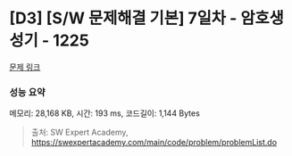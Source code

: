 # [D3] [S/W 문제해결 기본] 7일차 - 암호생성기 - 1225 

[문제 링크](https://swexpertacademy.com/main/code/problem/problemDetail.do?contestProbId=AV14uWl6AF0CFAYD) 

### 성능 요약

메모리: 28,168 KB, 시간: 193 ms, 코드길이: 1,144 Bytes



> 출처: SW Expert Academy, https://swexpertacademy.com/main/code/problem/problemList.do